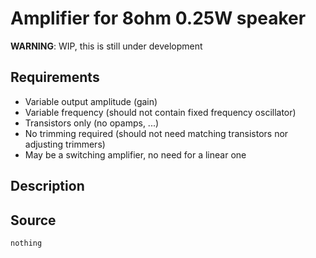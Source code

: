 # Amplifier for 8ohm 0.25W speaker
__WARNING__: WIP, this is still under development


## Requirements
- Variable output amplitude (gain)
- Variable frequency (should not contain fixed frequency oscillator)
- Transistors only (no opamps, ...)
- No trimming required (should not need matching transistors nor adjusting
  trimmers)
- May be a switching amplifier, no need for a linear one


## Description


## Source
```
nothing
```
